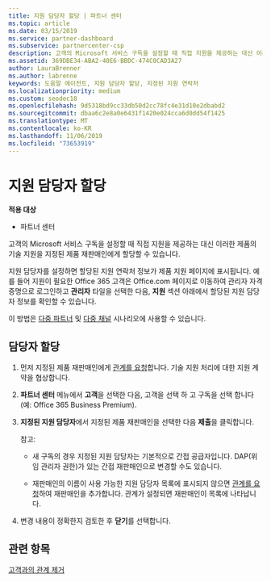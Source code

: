 ```yaml
---
title: 지원 담당자 할당 | 파트너 센터
ms.topic: article
ms.date: 03/15/2019
ms.service: partner-dashboard
ms.subservice: partnercenter-csp
description: 고객의 Microsoft 서비스 구독을 설정할 때 직접 지원을 제공하는 대신 이러한 제품의 기술 지원을 지정된 제품 재판매인에게 할당할 수 있습니다.
ms.assetid: 369DBE34-ABA2-40E6-BBDC-474C0CAD3A27
author: LauraBrenner
ms.author: labrenne
keywords: 도움말 에이전트, 지원 담당자 할당, 지정된 지원 연락처
ms.localizationpriority: medium
ms.custom: seodec18
ms.openlocfilehash: 9d5318bd9cc33db50d2cc78fc4e31d10e2dbabd2
ms.sourcegitcommit: dbaa6c2e8a0e6431f1420e024cca6d0dd54f1425
ms.translationtype: MT
ms.contentlocale: ko-KR
ms.lasthandoff: 11/06/2019
ms.locfileid: "73653919"
---
```

# <a name="assign-support-contacts"></a>지원 담당자 할당

**적용 대상**

-  파트너 센터

고객의 Microsoft 서비스 구독을 설정할 때 직접 지원을 제공하는 대신 이러한 제품의 기술 지원을 지정된 제품 재판매인에게 할당할 수 있습니다.

지원 담당자를 설정하면 할당된 지원 연락처 정보가 제품 지원 페이지에 표시됩니다. 예를 들어 지원이 필요한 Office 365 고객은 Office.com 페이지로 이동하여 관리자 자격 증명으로 로그인하고 **관리자** 타일을 선택한 다음, **지원** 섹션 아래에서 할당된 지원 담당자 정보를 확인할 수 있습니다.

이 방법은 [다중 파트너](multipartner.md) 및 [다중 채널](multichannel.md) 시나리오에 사용할 수 있습니다. 

<a href="" id="assigncontacts"></a>
## <a name="assign-contacts"></a>담당자 할당

1.  먼저 지정된 제품 재판매인에게 [관계를 요청](request-a-relationship-with-a-customer.md)합니다. 기술 지원 처리에 대한 지원 계약을 협상합니다.

2.  **파트너 센터** 메뉴에서 **고객**을 선택한 다음, 고객을 선택 하 고 구독을 선택 합니다 (예: Office 365 Business Premium).

3.  **지정된 지원 담당자**에서 지정된 제품 재판매인을 선택한 다음 **제출**을 클릭합니다. 

    참고: 
    
    *  새 구독의 경우 지정된 지원 담당자는 기본적으로 간접 공급자입니다. DAP(위임 관리자 권한)가 있는 간접 재판매인으로 변경할 수도 있습니다.
    
    *  재판매인의 이름이 사용 가능한 지원 담당자 목록에 표시되지 않으면 [관계를 요청](request-a-relationship-with-a-customer.md)하여 재판매인을 추가합니다. 관계가 설정되면 재판매인이 목록에 나타납니다.  

4.  변경 내용이 정확한지 검토한 후 **닫기**를 선택합니다.

## <a name="related-topics"></a>관련 항목

[고객과의 관계 제거](remove-a-relationship.md)